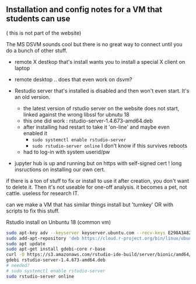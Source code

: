 ## Installation and config notes for a VM that students can use

( this is not part of the website)

The MS DSVM sounds cool but there is no great way to connect until you do a bunch of other stuff. 
 
- remote X destkop that's install wants you to install a special X client on laptop
- remote desktop .. does that even work on dsvm?
- Restudio server that's installed is disabled and then won't even start.  It's an old version.
    - the latest version of rstudio server on the website does not start, linked against the wrong libssl for ubnutu 18
    - this one did work : rstudio-server-1.4.673-amd64.deb
    - after installing had restart to take it 'on-line' and maybe even enabled it 
        - `sudo systemctl enable rstudio-server`
        - `sudo rstudio-server online`   I don't know if this survives reboots
    - had to log-in with system userid/pw
    
- jupyter hub is up and running but on https with self-signed cert !  long insructions on installing our own cert. 

if there is a ton of stuff to fix or install to use it after creation, you don't want to delete it.  Then it's not useable for one-off analysis.  it becomes a pet, not cattle.  useless for research IT. 

can we make a VM that has similar things install but 'turnkey' OR with scripts to fix this stuff.  

Rstudio install on Unbuntu 18 (common vm)

```bash
sudo apt-key adv --keyserver keyserver.ubuntu.com --recv-keys E298A3A825C0D65DFD57CBB651716619E084DAB9
sudo add-apt-repository 'deb https://cloud.r-project.org/bin/linux/ubuntu bionic-cran40/'
sudo apt update
sudo apt-get install gdebi-core r-base
curl -O https://s3.amazonaws.com/rstudio-ide-build/server/bionic/amd64/rstudio-server-1.4.673-amd64.deb
gdebi rstudio-server-1.4.673-amd64.deb
# needed?
# sudo systemctl enable rstudio-server
sudo rstudio-server online
```

